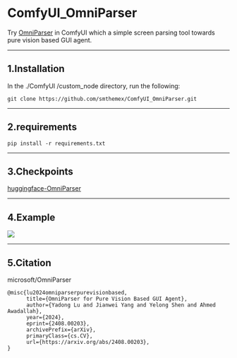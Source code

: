 # ComfyUI_OmniParser
Try [OmniParser](https://github.com/microsoft/OmniParser) in ComfyUI which a simple screen parsing tool towards pure vision based GUI agent.

----

1.Installation
-----
  In the ./ComfyUI /custom_node directory, run the following:   
```
git clone https://github.com/smthemex/ComfyUI_OmniParser.git
```  

----
  
2.requirements  
----

```
pip install -r requirements.txt

```

----

3.Checkpoints
----
[huggingface-OmniParser](https://huggingface.co/microsoft/OmniParser)

----

4.Example
----
 
 ![](https://github.com/smthemex/ComfyUI_OmniParser/blob/main/example.png)


----

5.Citation
------
microsoft/OmniParser
```
@misc{lu2024omniparserpurevisionbased,
      title={OmniParser for Pure Vision Based GUI Agent}, 
      author={Yadong Lu and Jianwei Yang and Yelong Shen and Ahmed Awadallah},
      year={2024},
      eprint={2408.00203},
      archivePrefix={arXiv},
      primaryClass={cs.CV},
      url={https://arxiv.org/abs/2408.00203}, 
}
```
